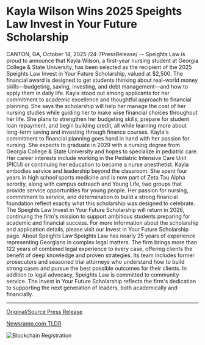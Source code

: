 # Kayla Wilson Wins 2025 Speights Law Invest in Your Future Scholarship

CANTON, GA, October 14, 2025 /24-7PressRelease/ -- Speights Law is proud to announce that Kayla Wilson, a first-year nursing student at Georgia College & State University, has been selected as the recipient of the 2025 Speights Law Invest in Your Future Scholarship, valued at $2,500.  The financial award is designed to get students thinking about real-world money skills—budgeting, saving, investing, and debt management—and how to apply them in daily life.  Kayla stood out among applicants for her commitment to academic excellence and thoughtful approach to financial planning. She says the scholarship will help her manage the cost of her nursing studies while guiding her to make wise financial choices throughout her life.   She plans to strengthen her budgeting skills, prepare for student loan repayment, and begin building credit, all while learning more about long-term saving and investing through finance courses.  Kayla's commitment to financial planning goes hand in hand with her passion for nursing. She expects to graduate in 2029 with a nursing degree from Georgia College & State University and hopes to specialize in pediatric care. Her career interests include working in the Pediatric Intensive Care Unit (PICU) or continuing her education to become a nurse anesthetist.  Kayla embodies service and leadership beyond the classroom. She spent four years in high school sports medicine and is now part of Zeta Tau Alpha sorority, along with campus outreach and Young Life, two groups that provide service opportunities for young people.  Her passion for nursing, commitment to service, and determination to build a strong financial foundation reflect exactly what this scholarship was designed to celebrate.  The Speights Law Invest in Your Future Scholarship will return in 2026, continuing the firm's mission to support ambitious students preparing for academic and financial success. For more information about the scholarship and application details, please visit our Invest in Your Future Scholarship page.  About Speights Law  Speights Law has nearly 25 years of experience representing Georgians in complex legal matters. The firm brings more than 122 years of combined legal experience to every case, offering clients the benefit of deep knowledge and proven strategies.   Its team includes former prosecutors and seasoned trial attorneys who understand how to build strong cases and pursue the best possible outcomes for their clients.  In addition to legal advocacy, Speights Law is committed to community service. The Invest in Your Future Scholarship reflects the firm's dedication to supporting the next generation of leaders, both academically and financially. 

---

[Original/Source Press Release](https://www.24-7pressrelease.com/press-release/527640/kayla-wilson-wins-2025-speights-law-invest-in-your-future-scholarship)
                    

[Newsramp.com TLDR](https://newsramp.com/curated-news/kayla-wilson-wins-speights-law-s-2500-future-scholarship/6861d8b39e0c553ba72005b9e5409609) 

 

 



![Blockchain Registration](https://cdn.newsramp.app/24-7PressRelease/qrcode/2510/14/takekTm1.webp)
